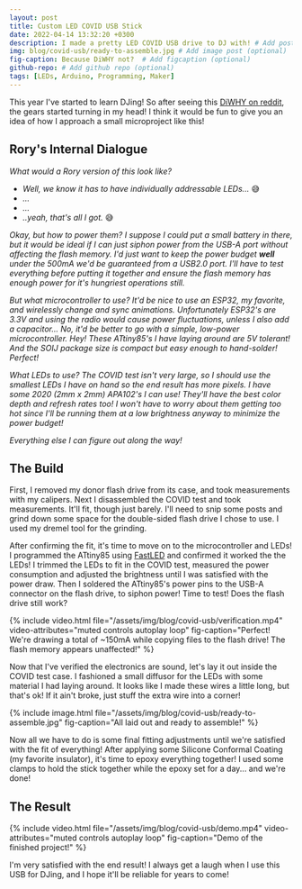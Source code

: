 ```yaml
---
layout: post
title: Custom LED COVID USB Stick
date: 2022-04-14 13:32:20 +0300
description: I made a pretty LED COVID USB drive to DJ with! # Add post description (optional)
img: blog/covid-usb/ready-to-assemble.jpg # Add image post (optional)
fig-caption: Because DiWHY not?  # Add figcaption (optional)
github-repo: # Add github repo (optional)
tags: [LEDs, Arduino, Programming, Maker]
---
```


This year I've started to learn DJing! So after seeing this [DiWHY on reddit](https://www.reddit.com/r/DiWHY/comments/ts1j6f/im_positive_this_fits_here/), the gears started turning in my head! I think it would be fun to give you an idea of how I approach a small microproject like this!

## Rory's Internal Dialogue

*What would a Rory version of this look like?*

* *Well, we know it has to have individually addressable LEDs...* 😅
* *...*
* *...*
* *..yeah, that's all I got.* 😅

*Okay, but how to power them? I suppose I could put a small battery in there, but it would be ideal if I can just siphon power from the USB-A port without affecting the flash memory. I'd just want to keep the power budget **well** under the 500mA we'd be guaranteed from a USB2.0 port. I'll have to test everything before putting it together and ensure the flash memory has enough  power for it's hungriest operations still.*

*But what microcontroller to use? It'd be nice to use an ESP32, my favorite, and wirelessly change and sync animations. Unfortunately ESP32's are 3.3V and using the radio would cause power fluctuations, unless I also add a capacitor... No, it'd be better to go with a simple, low-power microcontroller. Hey! These ATtiny85's I have laying around are 5V tolerant! And the SOIJ package size is compact but easy enough to hand-solder! Perfect!*

*What LEDs to use? The COVID test isn't very large, so I should use the smallest LEDs I have on hand so the end result has more pixels. I have some 2020 (2mm x 2mm) APA102's I can use! They'll have the best color depth and refresh rates too! I won't have to worry about them getting too hot since I'll be running them at a low brightness anyway to minimize the power budget!*

*Everything else I can figure out along the way!*

## The Build

First, I removed my donor flash drive from its case, and took measurements with my calipers. Next I disassembled the COVID test and took measurements. It'll fit, though just barely. I'll need to snip some posts and grind down some space for the double-sided flash drive I chose to use. I used my dremel tool for the grinding.

After confirming the fit, it's time to move on to the microcontroller and LEDs! I programmed the ATtiny85 using [FastLED](https://fastled.io/) and confirmed it worked the the LEDs! I trimmed the LEDs to fit in the COVID test, measured the power consumption and adjusted the brightness until I was satisfied with the power draw. Then I soldered the ATtiny85's power pins to the USB-A connector on the flash drive, to siphon power! Time to test! Does the flash drive still work?

{% include video.html 
    file="/assets/img/blog/covid-usb/verification.mp4"
    video-attributes="muted controls autoplay loop"
    fig-caption="Perfect! We're drawing a total of ~150mA while copying files to the flash drive! The flash memory appears unaffected!"
%}

Now that I've verified the electronics are sound, let's lay it out inside the COVID test case. I fashioned a small diffusor for the LEDs with some material I had laying around. It looks like I made these wires a little long, but that's ok! If it ain't broke, just stuff the extra wire into a corner!

{% include image.html 
    file="/assets/img/blog/covid-usb/ready-to-assemble.jpg"
    fig-caption="All laid out and ready to assemble!"
%}

Now all we have to do is some final fitting adjustments until we're satisfied with the fit of everything! After applying some Silicone Conformal Coating (my favorite insulator), it's time to epoxy everything together! I used some clamps to hold the stick together while the epoxy set for a day... and we're done!

## The Result

{% include video.html 
    file="/assets/img/blog/covid-usb/demo.mp4"
    video-attributes="muted controls autoplay loop"
    fig-caption="Demo of the finished project!"
%}

I'm very satisfied with the end result! I always get a laugh when I use this USB for DJing, and I hope it'll be reliable for years to come!
